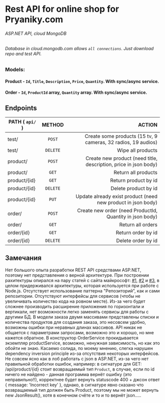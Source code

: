 # Rest API for online shop for Pryaniky.com
###### ASP.NET API, cloud MongoDB
###### Database in cloud.mongodb.com allows `all connections`. Just download repo and test API.
### Models:
#### Product - `Id`, `Title`, `Description`, `Price`, `Quantity`. With sync/async service.
#### Order - `Id`, `ProductId` array, `Quantity` array. With sync/async service.
## Endpoints
| PATH ( `api/` )| METHOD | ACTION |
|----------------|:---------:|----------------:|
| test/ | `POST` | Create some products (15 tv, 9 cameras, 32 radios, 19 audios) |
| test/ | `DELETE` | Wipe all products |
| product/ | `POST` | Create new product (need title, description, price in json body) |
| product/ | `GET` | Return all products |
| product/{id} | `GET` | Return product by id |
| product/{id} | `DELETE` | Delete product by id |
| product/{id} | `PUT` | Update already exist product (need new product in json body) |
| order/ | `POST` | Create new order (need ProductId, Quantity in json body) |
| order/ | `GET` | Return all orders |
| order/{id} | `GET` | Return order by id |
| order/{id} | `DELETE` | Delete order by id |

## Замечания
 Нет большого опыта разработки REST API средствами ASP.NET, поэтому нет представления о верной архитектуре. При построении рахитектуры опирался на пару статей с сайта майкрософт: [#1](https://docs.microsoft.com/en-us/aspnet/core/tutorials/first-web-api?view=aspnetcore-5.0&tabs=visual-studio), [#2](https://docs.microsoft.com/en-us/dotnet/architecture/microservices/microservice-ddd-cqrs-patterns/ddd-oriented-microservice) и [#3](https://github.com/evgomes/supermarket-api), в целом придерживался архитектуры, которая используется при работе с Node.js. Отсутствует использование паттерна "Репозиторий", как и сами репозитории. Отсутствуют интерфейсы для сервисов (чтобы не увеличивать количество кода на ровном месте). Из-за чего будет сложнее производить расширение приложения по горизонтали и вертикали, нет возможности легко заменять сервисы для работы с другими БД. В модели заказа двумя массивами представлены списки и количества продуктов для создания заказа, это несовсем удобно, возможны ошибки при неравных длинах массивов. API никак не общается с параметрами запросами, возможно это и хорошо, но мне кажется обратное. В конструктор OrderService прокидывается экземпляр productService, возможно, ненужная зависимость, но как это обойти не знаю. Касаемо солида, по моему мнению, слегка нарушен dependency inversion principle из-за отсутствия некоторых интерфейсов. Не совсем ясно как в лоб работать с json в ASP.NET, из-за чего нет правильной обработки ошибок, например: в сигнатуре для GET: /api/product/{id} стоит возвращаемый тип `Product`, в случае, если по id ничего не найдено - данная программа вернёт ошибку (это неправильно!!), корректнее будет вернуть statuscode 400 + джсон ответ { message: 'Incorrect key' }, однако, в сигнатуре явно сказано что возвращаемый тип должен быть Product, поэтому мы не может вернуть new JsonResult(), хотя в конечном счёте и то и то вернёт json.....
